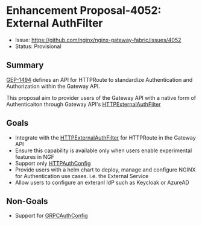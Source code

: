 
# Enhancement Proposal-4052: External AuthFilter

- Issue: https://github.com/nginx/nginx-gateway-fabric/issues/4052
- Status: Provisional

## Summary

[GEP-1494](https://gateway-api.sigs.k8s.io/geps/gep-1494/) defines an API for HTTPRoute to standardize Authentication and Authorization within the Gateway API.

This proposal aim to provider users of the Gateway API with a native form of Authenticaiton through Gateway API's [HTTPExternalAuthFilter](https://gateway-api.sigs.k8s.io/reference/spec/#httpexternalauthfilter)

## Goals

- Integrate with the [HTTPExternalAuthFilter](https://gateway-api.sigs.k8s.io/reference/spec/#httpexternalauthfilter) for HTTPRoute in the Gateway API
- Ensure this capability is available only when users enable experimental features in NGF
- Support only [HTTPAuthConfig](https://gateway-api.sigs.k8s.io/reference/spec/#httpauthconfig)
- Provide users with a helm chart to deploy, manage and configure NGINX for Authentication use cases. i.e. the External Service
- Allow users to configure an exteranl IdP such as Keycloak or AzureAD

## Non-Goals

- Support for [GRPCAuthConfig](https://gateway-api.sigs.k8s.io/reference/spec/#grpcauthconfig)
